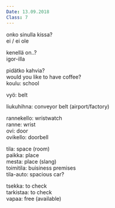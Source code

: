 ```yaml
---
Date: 13.09.2018
Class: 7
---
```


onko sinulla kissa?  
ei / ei ole  

kenellä on..?  
igor-illa  


pidätko kahvia?  
would you like to have coffee?  
koulu: school  

vyö: belt  

liukuhihna: conveyor belt (airport/factory)  

rannekello: wristwatch  
ranne: wrist  
ovi: door  
ovikello: doorbell  

tila: space (room)  
paikka: place  
mesta: place (slang)  
toimitila: buisiness premises  
tila-auto: spacious car?  

tsekka: to check  
tarkistaa: to check  
vapaa: free (available)  

